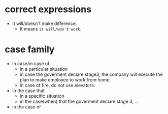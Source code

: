 # correct expressions
- It will/doesn't make difference.
  - It means `it will/won't work`.

# case family
- in case/in case of 
  - in a particular situation
  - in case the goverment declare stage3, the company will execute the plan to make employee to work from home.
  - in case of fire, do not use elevators.
- in the case that
  - in a specific situation
  - in the case(when) that the goverment declare stage 3, ...
- in the case of 
